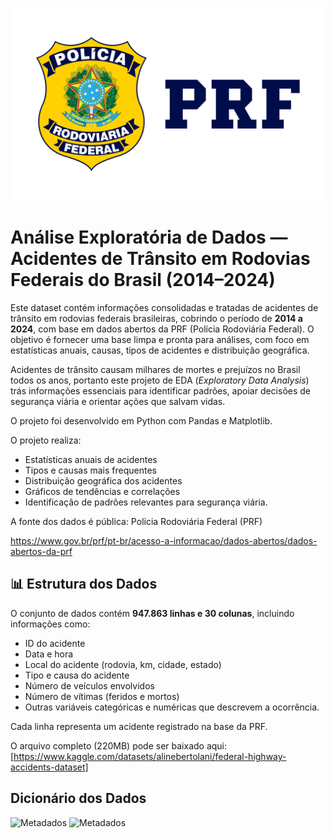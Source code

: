 ![Logo PRF](./images/logo_prf.png)

# **Análise Exploratória de Dados — Acidentes de Trânsito em Rodovias Federais do Brasil (2014–2024)**

Este dataset contém informações consolidadas e tratadas de acidentes de trânsito em rodovias federais brasileiras, cobrindo o período de **2014 a 2024**, com base em dados abertos da PRF (Polícia Rodoviária Federal). O objetivo é fornecer uma base limpa e pronta para análises, com foco em estatísticas anuais, causas, tipos de acidentes e distribuição geográfica.

Acidentes de trânsito causam milhares de mortes e prejuízos no Brasil todos os anos, portanto este projeto de EDA (*Exploratory Data Analysis*) trás informações essenciais para identificar padrões, apoiar decisões de segurança viária e orientar ações que salvam vidas.

O projeto foi desenvolvido em Python com Pandas e Matplotlib.

O projeto realiza:
- Estatísticas anuais de acidentes  
- Tipos e causas mais frequentes  
- Distribuição geográfica dos acidentes  
- Gráficos de tendências e correlações  
- Identificação de padrões relevantes para segurança viária.

A fonte dos dados é pública: Polícia Rodoviária Federal (PRF)

https://www.gov.br/prf/pt-br/acesso-a-informacao/dados-abertos/dados-abertos-da-prf



## 📊 Estrutura dos Dados

O conjunto de dados contém **947.863 linhas e 30 colunas**, incluindo informações como:

- ID do acidente  
- Data e hora  
- Local do acidente (rodovia, km, cidade, estado)  
- Tipo e causa do acidente  
- Número de veículos envolvidos  
- Número de vítimas (feridos e mortos)  
- Outras variáveis categóricas e numéricas que descrevem a ocorrência.  

Cada linha representa um acidente registrado na base da PRF.


O arquivo completo (220MB) pode ser baixado aqui: [https://www.kaggle.com/datasets/alinebertolani/federal-highway-accidents-dataset]



## Dicionário dos Dados

![Metadados](./images/metadados_1.png)
![Metadados](./images/metadados_2.png)
